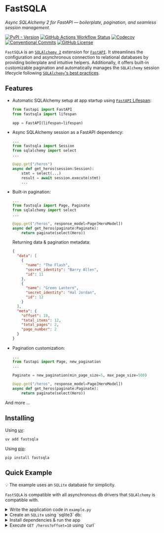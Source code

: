 # FastSQLA

_Async SQLAlchemy 2 for FastAPI — boilerplate, pagination, and seamless session management._

[![PyPI - Version](https://img.shields.io/pypi/v/FastSQLA?color=brightgreen)](https://pypi.org/project/FastSQLA/)
[![GitHub Actions Workflow Status](https://img.shields.io/github/actions/workflow/status/hadrien/fastsqla/ci.yml?branch=main&logo=github&label=CI)](https://github.com/hadrien/FastSQLA/actions?query=branch%3Amain+event%3Apush)
[![Codecov](https://img.shields.io/codecov/c/github/hadrien/fastsqla?token=XK3YT60MWK&logo=codecov)](https://codecov.io/gh/hadrien/FastSQLA)
[![Conventional Commits](https://img.shields.io/badge/Conventional%20Commits-1.0.0-brightgreen.svg)](https://conventionalcommits.org)
[![GitHub License](https://img.shields.io/github/license/hadrien/fastsqla)](https://github.com/hadrien/FastSQLA/blob/main/LICENSE)

`FastSQLA` is an [`SQLAlchemy 2`](https://docs.sqlalchemy.org/en/20/) extension for
[`FastAPI`](https://fastapi.tiangolo.com/).
It streamlines the configuration and asynchronous connection to relational databases by
providing boilerplate and intuitive helpers. Additionally, it offers built-in
customizable pagination and automatically manages the `SQLAlchemy` session lifecycle
following [`SQLAlchemy`'s best practices](https://docs.sqlalchemy.org/en/20/orm/session_basics.html#when-do-i-construct-a-session-when-do-i-commit-it-and-when-do-i-close-it).

## Features

* Automatic SQLAlchemy setup at app startup using
  [`FastAPI` Lifespan](https://fastapi.tiangolo.com/advanced/events/#lifespan):

    ```python
    from fastapi import FastAPI
    from fastsqla import lifespan

    app = FastAPI(lifespan=lifespan)
    ```

* Async SQLAlchemy session as a FastAPI dependency:

    ```python
    ...
    from fastsqla import Session
    from sqlalchemy import select
    ...

    @app.get("/heros")
    async def get_heros(session:Session):
        stmt = select(...)
        result = await session.execute(stmt)
        ...
    ```

* Built-in pagination:

    ```python
    ...
    from fastsqla import Page, Paginate
    from sqlalchemy import select
    ...

    @app.get("/heros", response_model=Page[HeroModel])
    async def get_heros(paginate:Paginate):
        return paginate(select(Hero))
    ```
  Returning data & pagination metadata:
    ```json
    {
      "data": [
        {
          "name": "The Flash",
          "secret_identity": "Barry Allen",
          "id": 11
        },
        {
          "name": "Green Lantern",
          "secret_identity": "Hal Jordan",
          "id": 12
        }
      ],
      "meta": {
        "offset": 10,
        "total_items": 12,
        "total_pages": 2,
        "page_number": 2
      }
    }
    ```

* Pagination customization:
    ```python
    ...
    from fastapi import Page, new_pagination
    ...

    Paginate = new_pagination(min_page_size=5, max_page_size=500)

    @app.get("/heros", response_model=Page[HeroModel])
    async def get_heros(paginate:Paginate):
        return paginate(select(Hero))
    ```

And more ...


## Installing

Using [uv](https://docs.astral.sh/uv/):
```bash
uv add fastsqla
```

Using [pip](https://pip.pypa.io/):
```
pip install fastsqla
```

## Quick Example

💡 The example uses an `SQLite` database for simplicity.

`FastSQLA` is compatible with all asynchronous db drivers that `SQLAlchemy` is
compatible with.

<details>
  <summary>Write the application code in <code>example.py</code></summary>

```python
# example.py
from http import HTTPStatus

from fastapi import FastAPI, HTTPException
from pydantic import BaseModel, ConfigDict
from sqlalchemy import select
from sqlalchemy.exc import IntegrityError
from sqlalchemy.orm import Mapped, mapped_column

from fastsqla import Base, Item, Page, Paginate, Session, lifespan

app = FastAPI(lifespan=lifespan)


class Hero(Base):
    __tablename__ = "hero"
    id: Mapped[int] = mapped_column(primary_key=True)
    name: Mapped[str] = mapped_column(unique=True)
    secret_identity: Mapped[str]


class HeroBase(BaseModel):
    name: str
    secret_identity: str


class HeroModel(HeroBase):
    model_config = ConfigDict(from_attributes=True)
    id: int


@app.get("/heros", response_model=Page[HeroModel])
async def list_users(paginate: Paginate):
    return await paginate(select(Hero))


@app.get("/heros/{hero_id}", response_model=Item[HeroModel])
async def get_user(hero_id: int, session: Session):
    hero = await session.get(Hero, hero_id)
    if hero is None:
        raise HTTPException(HTTPStatus.NOT_FOUND, "Hero not found")
    return {"data": hero}


@app.post("/heros", response_model=Item[HeroModel])
async def create_user(new_hero: HeroBase, session: Session):
    hero = Hero(**new_hero.model_dump())
    session.add(hero)
    try:
        await session.flush()
    except IntegrityError:
        raise HTTPException(HTTPStatus.CONFLICT, "Duplicate hero name")
    return {"data": hero}
```
</details>


<details>
  <summary>Create an <code>SQLite</code> using `sqlite3` db:</summary>

```bash
sqlite3 db.sqlite <<EOF
CREATE TABLE hero (
    id              INTEGER PRIMARY KEY AUTOINCREMENT,
    name            TEXT NOT NULL UNIQUE, -- Hero name (e.g., Superman)
    secret_identity TEXT NOT NULL         -- Secret identity (e.g., Clark Kent)
);

-- Insert heroes with hero name and secret identity
INSERT INTO hero (name, secret_identity) VALUES ('Superman',        'Clark Kent');
INSERT INTO hero (name, secret_identity) VALUES ('Batman',          'Bruce Wayne');
INSERT INTO hero (name, secret_identity) VALUES ('Wonder Woman',    'Diana Prince');
INSERT INTO hero (name, secret_identity) VALUES ('Iron Man',        'Tony Stark');
INSERT INTO hero (name, secret_identity) VALUES ('Spider-Man',      'Peter Parker');
INSERT INTO hero (name, secret_identity) VALUES ('Captain America', 'Steve Rogers');
INSERT INTO hero (name, secret_identity) VALUES ('Black Widow',     'Natasha Romanoff');
INSERT INTO hero (name, secret_identity) VALUES ('Thor',            'Thor Odinson');
INSERT INTO hero (name, secret_identity) VALUES ('Scarlet Witch',   'Wanda Maximoff');
INSERT INTO hero (name, secret_identity) VALUES ('Doctor Strange',  'Stephen Strange');
INSERT INTO hero (name, secret_identity) VALUES ('The Flash',       'Barry Allen');
INSERT INTO hero (name, secret_identity) VALUES ('Green Lantern',   'Hal Jordan');
EOF
```
</details>

<details>
  <summary>Install dependencies & run the app</summary>

```bash
pip install uvicorn aiosqlite fastsqla
sqlalchemy_url=sqlite+aiosqlite:///db.sqlite?check_same_thread=false uvicorn example:app
```
</details>
<details>
  <summary>Execute <code>GET /heros?offset=10</code> using `curl`</summary>

```bash
curl -X 'GET' -H 'accept: application/json' 'http://127.0.0.1:8000/heros?offset=10&limit=10'

```
Returns:
```json
{
  "data": [
    {
      "name": "The Flash",
      "secret_identity": "Barry Allen",
      "id": 11
    },
    {
      "name": "Green Lantern",
      "secret_identity": "Hal Jordan",
      "id": 12
    }
  ],
  "meta": {
    "offset": 10,
    "total_items": 12,
    "total_pages": 2,
    "page_number": 2
  }
}
```
